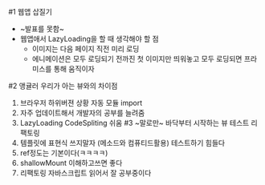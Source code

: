 #1 웹앱 삽질기
* ~발표를 못함~
* 웹앱애서 LazyLoading을 할 때 생각해야 할 점
  * 이미지는 다음 페이지 직전 미리 로딩
  * 에니메이션은 모두 로딩되기 전까진 첫 이미지만 띄워놓고 모두 로딩되면 프라미스를 통해 움직이자
  
 #2 앵귤러
  우리가 아는 뷰와의 차이점
  1. 브라우저 하위버젼 상황 자동 모듈 import
  2. 자주 업데이트해서 개발자의 공부를 늘려줌
  3. LazyLoading CodeSpliting 쉬움
#3 ~말로만~ 바닥부터 시작하는 뷰 테스트 리팩토링
  1. 템플릿에 표현식 쓰지말자 (메소드와 컴퓨티드활용) 테스트하기 힘들다
  2. ref정도는 기본이다(ㅋㅋㅋㅋ)
  3. shallowMount 이해하고쓰면 좋다
  4. 리팩토링 자바스크립트 읽어서 잘 공부중이다
